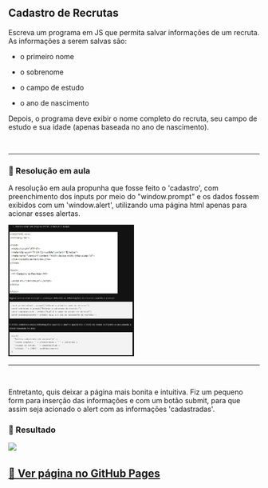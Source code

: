 ## Cadastro de Recrutas

Escreva um programa em JS que permita salvar informações de um recruta. As informações a serem salvas são: 

* o primeiro nome

* o sobrenome 

* o campo de estudo 

* o ano de nascimento

Depois, o programa deve exibir o nome completo do recruta, seu campo de estudo e sua idade (apenas baseada no ano de nascimento).

<br>
<hr>

### 📖 Resolução em aula

A resolução em aula propunha que fosse feito o 'cadastro', com preenchimento dos inputs por meio do "window.prompt" e os dados fossem exibidos com um 'window.alert', utilizando uma página html apenas para acionar esses alertas.

<img src="./assets/img/resolução.jpg" width="50%">

<hr>
<br>

Entretanto, quis deixar a página mais bonita e intuitiva. Fiz um pequeno form para inserção das informações e com um botão submit, para que assim seja acionado o alert com as informações 'cadastradas'. 

### 📌 Resultado

<img src="./assets/img/resultado.gif">

<br>

## [🚀 Ver página no GitHub Pages]()
